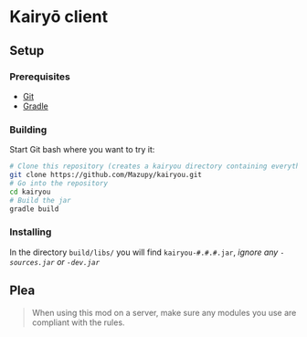 # Kairyō client

## Setup

### Prerequisites
* [Git](https://git-scm.com/downloads)
* [Gradle](https://gradle.org/releases/)

### Building
Start Git bash where you want to try it:
```bash
# Clone this repository (creates a kairyou directory containing everything)
git clone https://github.com/Mazupy/kairyou.git
# Go into the repository
cd kairyou
# Build the jar
gradle build
```
### Installing
In the directory `build/libs/` you will find `kairyou-#.#.#.jar`, _ignore any `-sources.jar` or `-dev.jar`_

## **Plea**
> When using this mod on a server, make sure any modules you use are compliant with the rules.
